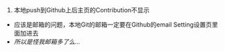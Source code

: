 1. 本地push到Github上后主页的Contribution不显示
+ 应该是邮箱的问题，本地Git的邮箱一定要在Github的email Setting设置页里面加进去
+ *所以是怪我邮箱多了么...*
